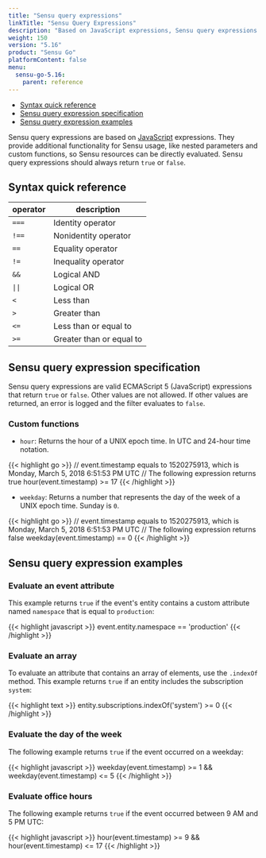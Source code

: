 ```yaml
---
title: "Sensu query expressions"
linkTitle: "Sensu Query Expressions"
description: "Based on JavaScript expressions, Sensu query expressions provide additional functionality for Sensu usage, like nested parameters and custom functions, so Sensu resources can be evaluated directly. Read the reference doc to learn about Sensu query expressions."
weight: 150
version: "5.16"
product: "Sensu Go"
platformContent: false 
menu:
  sensu-go-5.16:
    parent: reference
---
```


- [Syntax quick reference](#syntax-quick-reference)
- [Sensu query expression specification](#sensu-query-expression-specification)
- [Sensu query expression examples](#sensu-query-expression-examples)

Sensu query expressions are based on [JavaScript][1] expressions.
They provide additional functionality for Sensu usage, like nested parameters and custom functions, so Sensu resources can be directly evaluated.
Sensu query expressions should always return `true` or `false`.

## Syntax quick reference

<table>
<thead>
<tr>
<th>operator</th>
<th>description</th>
</tr>
</thead>
<tbody>
<tr>
<td><code>===</code></td>
<td>Identity operator</td>
</tr>
<tr>
<td><code>!==</code></td>
<td>Nonidentity operator</td>
</tr>
<tr>
<td><code>==</code></td>
<td>Equality operator</td>
</tr>
<tr>
<td><code>!=</code></td>
<td>Inequality operator</td>
</tr>
<tr>
<td><code>&&</code></td>
<td>Logical AND</td>
</tr>
<tr>
<td><code>||</code></td>
<td>Logical OR</td>
</tr>
<tr>
<td><code><</code></td>
<td>Less than</td>
</tr>
<tr>
<td><code>></code></td>
<td>Greater than</td>
</tr>
<tr>
<td><code><=</code></td>
<td>Less than or equal to</td>
</tr>
<tr>
<td><code>>=</code></td>
<td>Greater than or equal to</td>
</tr>
</tbody>
</table>

## Sensu query expression specification

Sensu query expressions are valid ECMAScript 5 (JavaScript) expressions that return `true` or `false`. Other values are not allowed.
If other values are returned, an error is logged and the filter evaluates to `false`.

### Custom functions

* `hour`: Returns the hour of a UNIX epoch time. In UTC and 24-hour time notation.

{{< highlight go >}}
// event.timestamp equals to 1520275913, which is Monday, March 5, 2018 6:51:53 PM UTC
// The following expression returns true
hour(event.timestamp) >= 17
{{< /highlight >}}

* `weekday`: Returns a number that represents the day of the week of a UNIX epoch time. Sunday is `0`.

{{< highlight go >}}
// event.timestamp equals to 1520275913, which is Monday, March 5, 2018 6:51:53 PM UTC
// The following expression returns false
weekday(event.timestamp) == 0
{{< /highlight >}}

## Sensu query expression examples

### Evaluate an event attribute

This example returns `true` if the event's entity contains a custom attribute named `namespace` that is equal to `production`:

{{< highlight javascript >}}
event.entity.namespace == 'production'
{{< /highlight >}}

### Evaluate an array

To evaluate an attribute that contains an array of elements, use the `.indexOf` method.
This example returns `true` if an entity includes the subscription `system`:

{{< highlight text >}}
entity.subscriptions.indexOf('system') >= 0
{{< /highlight >}}

### Evaluate the day of the week

The following example returns `true` if the event occurred on a weekday:

{{< highlight javascript >}}
weekday(event.timestamp) >= 1 && weekday(event.timestamp) <= 5
{{< /highlight >}}

### Evaluate office hours

The following example returns `true` if the event occurred between 9 AM and 5 PM UTC:

{{< highlight javascript >}}
hour(event.timestamp) >= 9 && hour(event.timestamp) <= 17
{{< /highlight >}}

[1]: https://github.com/robertkrimen/otto
